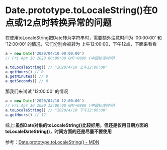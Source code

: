 
# Date.prototype.toLocaleString()在0点或12点时转换异常的问题

在使用toLocaleString把Date转为字符串时，需要额外注意时间为 '00:00:00' 和 '12:00:00' 的情况，它们分别会被转为 上午12:00:00，下午12点，下面来看看

```js
a = new Date('2020/04/10 00:00:00') 
// Fri Apr 10 2020 00:00:00 GMT+0800 (中国标准时间)

a.toLocaleString() // "2020/4/10 上午12:00:00"
a.getHours() // 0
a.getMinutes() // 0
a.getSeconds() // 0
```
那我们来试试 '12:00:00' 的情况
```js
a = new Date('2020/04/10 12:00:00') 
// Fri Apr 10 2020 12:00:00 GMT+0800 (中国标准时间)
a.toLocaleString() // "2020/4/10 下午12:00:00"
a.getHours() // 12
```
综上:**虽然Date对象的toLocaleString()比较好用，但还是仅用日期方面的toLocaleDateString()，时间方面的还是尽量不要使用**

参考：[Date.prototype.toLocaleString() - MDN](https://developer.mozilla.org/en-US/docs/Web/JavaScript/Reference/Global_Objects/Date/toLocaleString)
